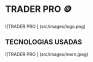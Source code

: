 # TRADER PRO :coin:

![TRADER PRO ] (src/images/logo.png)

## TECNOLOGIAS USADAS 

![TRADER PRO ] (src/images/mern.jpeg)
